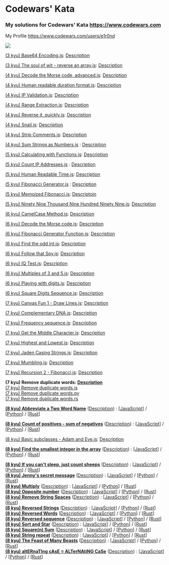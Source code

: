 # Codewars' Kata

### My solutions for Codewars' Kata https://www.codewars.com

My Profile https://www.codewars.com/users/e1r0nd<br>

![](https://www.codewars.com/users/e1r0nd/badges/large)

[(3 kyu) Base64 Encoding.js](<(3%20kyu)%20Base64%20Encoding.js>): [Description](https://www.codewars.com/kata/5270f22f862516c686000161)

[(3 kyu) The soul of wit - reverse an array.js](<(3%20kyu)%20The%20soul%20of%20wit%20-%20reverse%20an%20array.js>): [Description](https://www.codewars.com/kata/the-soul-of-wit-reverse-an-array)

[(4 kyu) Decode the Morse code, advanced.js](<(4%20kyu)%20Decode%20the%20Morse%20code%2C%20advanced.js>): [Description](https://www.codewars.com/kata/decode-the-morse-code-advanced)

[(4 kyu) Human readable duration format.js](<(4%20kyu)%20Human%20readable%20duration%20format.js>): [Description](https://www.codewars.com/kata/human-readable-duration-format)

[(4 kyu) IP Validation.js](<(4%20kyu)%20IP%20Validation.js>): [Description](https://www.codewars.com/kata/ip-validation)

[(4 kyu) Range Extraction.js](<(4%20kyu)%20Range%20Extraction.js>): [Description](https://www.codewars.com/kata/range-extraction)

[(4 kyu) Reverse it, quickly.js](<(4%20kyu)%20Reverse%20it%2C%20quickly.js>): [Description](https://www.codewars.com/kata/reverse-it-quickly)

[(4 kyu) Snail.js](<(4%20kyu)%20Snail.js>): [Description](https://www.codewars.com/kata/snail/javascript)

[(4 kyu) Strip Comments.js](<(4%20kyu)%20Strip%20Comments.js>): [Description](https://www.codewars.com/kata/51c8e37cee245da6b40000bd)

[(4 kyu) Sum Strings as Numbers.js](<(4%20kyu)%20Sum%20Strings%20as%20Numbers.js>) : [Description](https://www.codewars.com/kata/5324945e2ece5e1f32000370)

[(5 kyu) Calculating with Functions.js](<(5%20kyu)%20Calculating%20with%20Functions.js>): [Description](https://www.codewars.com/kata/525f3eda17c7cd9f9e000b39/)

[(5 kyu) Count IP Addresses.js](<(5%20kyu)%20Count%20IP%20Addresses.js>) : [Description](https://www.codewars.com/kata/526989a41034285187000de4)

[(5 kyu) Human Readable Time.js](<(5%20kyu)%20Human%20Readable%20Time.js>): [Description](https://www.codewars.com/kata/human-readable-time)

[(5 kyu) Fibonacci Generator.js](<(5%20kyu)%20Fibonacci%20Generator.js>) : [Description](https://www.codewars.com/kata/522498c9906b0cfcb40001fc)

[(5 kyu) Memoized Fibonacci.js](<(5%20kyu)%20Memoized%20Fibonacci.js>): [Descriptoin](https://www.codewars.com/kata/memoized-fibonacci)

[(5 kyu) Ninety Nine Thousand Nine Hundred Ninety Nine.js](<(5%20kyu)%20Ninety%20Nine%20Thousand%20Nine%20Hundred%20Ninety%20Nine.js>): [Description](https://www.codewars.com/kata/5463c8db865001c1710003b2)

[(6 kyu) CamelCase Method.js](<(6%20kyu)%20CamelCase%20Method.js>): [Description](https://www.codewars.com/kata/camelcase-method)

[(6 kyu) Decode the Morse code.js](<(6%20kyu)%20Decode%20the%20Morse%20code.js>): [Description](https://www.codewars.com/kata/decode-the-morse-code)

[(6 kyu) Fibonacci Generator Function.js]((6%20kyu)%20Fibonacci%20Generator%20Function.js): [Description](https://www.codewars.com/kata/fibonacci-generator-function)

[(6 kyu) Find the odd int.js](<(6%20kyu)%20Find%20the%20odd%20int.js>): [Description](https://www.codewars.com/kata/find-the-odd-int)

[(6 kyu) Follow that Spy.js](<(6%20kyu)%20Follow%20that%20Spy.js>): [Description](https://www.codewars.com/kata/follow-that-spy)

[(6 kyu) IQ Test.js](<(6%20kyu)%20IQ%20Test.js>): [Description](https://www.codewars.com/kata/iq-test)

[(6 kyu) Multiples of 3 and 5.js](<(6%20kyu)%20Multiples%20of%203%20and%205.js>): [Description](https://www.codewars.com/kata/multiples-of-3-and-5)

[(6 kyu) Playing with digits.js](<(6%20kyu)%20Playing%20with%20digits.js>): [Description](https://www.codewars.com/kata/playing-with-digits)

[(6 kyu) Square Digits Sequence.js]((6%20kyu)%20Square%20Digits%20Sequence.js): [Description](https://www.codewars.com/kata/simple-fun-number-23-square-digits-sequence)

[(7 kyu) Canvas Fun 1 - Draw Lines.js]((7%20kyu)%20Canvas%20Fun%201%20-%20Draw%20Lines.js): [Description](http://www.codewars.com/kata/canvas-fun-number-1-draw-lines)

[(7 kyu) Complementary DNA.js](<(7%20kyu)%20Complementary%20DNA.js>): [Description](https://www.codewars.com/kata/complementary-dna/)

[(7 kyu) Frequency sequence.js](<(7%20kyu)%20Frequency%20sequence.js>): [Description](https://www.codewars.com/kata/frequency-sequence/)

[(7 kyu) Get the Middle Character.js](<(7%20kyu)%20Get%20the%20Middle%20Character.js>): [Description](https://www.codewars.com/kata/get-the-middle-character/)

[(7 kyu) Highest and Lowest.js](<(7%20kyu)%20Highest%20and%20Lowest.js>): [Description](https://www.codewars.com/kata/highest-and-lowest/)

[(7 kyu) Jaden Casing Strings.js](<(7%20kyu)%20Jaden%20Casing%20Strings.js>): [Description](https://www.codewars.com/kata/jaden-casing-strings/)

[(7 kyu) Mumbling.js](<(7%20kyu)%20Mumbling.js>): [Description](https://www.codewars.com/kata/mumbling/)

[(7 kyu) Recursion 2 - Fibonacci.js]((7%20kyu)%20Recursion%202%20-%20Fibonacci.js): [Description](https://www.codewars.com/kata/recursion-number-2-fibonacci/)

**(7 kyu) Remove duplicate words: [Description](http://www.codewars.com/kata/remove-duplicate-words)**<br>
[(7 kyu) Remove duplicate words.js]((7%20kyu)%20Remove%20duplicate%20words.js)<br>
[(7 kyu) Remove duplicate words.py]((7%20kyu)%20Remove%20duplicate%20words.py)<br>
[(7 kyu) Remove duplicate words.rs]((7%20kyu)%20Remove%20duplicate%20words.rs)

**[(8 kyu) Abbreviate a Two Word Name](https://www.codewars.com/kata/abbreviate-a-two-word-name)**
([Description]((8%20kyu)%20Abbreviate%20a%20Two%20Word%20Name/(8%20kyu)%20Abbreviate%20a%20Two%20Word%20Name.md)) :
[[JavaScript]((8%20kyu)%20Abbreviate%20a%20Two%20Word%20Name/(8%20kyu)%20Abbreviate%20a%20Two%20Word%20Name.js)]
/ [[Python]((8%20kyu)%20Abbreviate%20a%20Two%20Word%20Name/(8%20kyu)%20Abbreviate%20a%20Two%20Word%20Name.py)]
/ [[Rust]((8%20kyu)%20Abbreviate%20a%20Two%20Word%20Name/(8%20kyu)%20Abbreviate%20a%20Two%20Word%20Name.rs)]

**[(8 kyu) Count of positives - sum of negatives](https://www.codewars.com/kata/count-of-positives-slash-sum-of-negatives)** ([Description]((8%20kyu)%20Count%20of%20positives%20-%20sum%20of%20negatives/(8%20kyu)%20Count%20of%20positives%20-%20sum%20of%20negatives.md)) :
[[JavaScript]((8%20kyu)%20Count%20of%20positives%20-%20sum%20of%20negatives/(8%20kyu)%20Count%20of%20positives%20-%20sum%20of%20negatives.js)]
/ [[Python]((8%20kyu)%20Count%20of%20positives%20-%20sum%20of%20negatives/(8%20kyu)%20Count%20of%20positives%20-%20sum%20of%20negatives.py)]
/ [[Rust]((8%20kyu)%20Count%20of%20positives%20-%20sum%20of%20negatives/(8%20kyu)%20Count%20of%20positives%20-%20sum%20of%20negatives.rs)]

[(8 kyu) Basic subclasses - Adam and Eve.js](<(8%20kyu)%20Basic%20subclasses%20-%20Adam%20and%20Eve.js>): [Description](https://www.codewars.com/kata/547274e24481cfc469000416/)

**[(8 kyu) Find the smallest integer in the array](https://www.codewars.com/kata/find-the-smallest-integer-in-the-array)**
([Description]((8%20kyu)%20Find%20the%20smallest%20integer%20in%20the%20array/(8%20kyu)%20Find%20the%20smallest%20integer%20in%20the%20array.md)) :
[[JavaScript](<(8%20kyu)%20Find%20the%20smallest%20integer%20in%20the%20array/(8%20kyu)%20Find%20the%20smallest%20integer%20in%20the%20array.js>)]
/ [[Python](<(8%20kyu)%20Find%20the%20smallest%20integer%20in%20the%20array/(8%20kyu)%20Find%20the%20smallest%20integer%20in%20the%20array.py>)]
/ [[Rust](<(8%20kyu)%20Find%20the%20smallest%20integer%20in%20the%20array/(8%20kyu)%20Find%20the%20smallest%20integer%20in%20the%20array.rs>)]

**[(8 kyu) If you can't sleep, just count sheeps](https://www.codewars.com/kata/if-you-cant-sleep-just-count-sheep)**
([Description]((8%20kyu)%20If%20you%20can't%20sleep%2C%20just%20count%20sheeps/(8%20kyu)%20If%20you%20can't%20sleep%2C%20just%20count%20sheeps.md)) :
[[JavaScript]((8%20kyu)%20If%20you%20can't%20sleep%2C%20just%20count%20sheeps/(8%20kyu)%20If%20you%20can't%20sleep%2C%20just%20count%20sheeps.js)]
/ [[Python]((8%20kyu)%20If%20you%20can't%20sleep%2C%20just%20count%20sheeps/(8%20kyu)%20If%20you%20can't%20sleep%2C%20just%20count%20sheeps.py)]
/ [[Rust]((8%20kyu)%20If%20you%20can't%20sleep%2C%20just%20count%20sheeps/(8%20kyu)%20If%20you%20can't%20sleep%2C%20just%20count%20sheeps.rs)]
<br>
**[(8 kyu) Jenny's secret message](https://www.codewars.com/kata/jennys-secret-message)**
([Description]((8%20kyu)%20Jenny's%20secret%20message/(8%20kyu)%20Jenny's%20secret%20message.md)) :
[[JavaScript]((8%20kyu)%20Jenny's%20secret%20message/(8%20kyu)%20Jenny's%20secret%20message.js)]
/ [[Python]((8%20kyu)%20Jenny's%20secret%20message/(8%20kyu)%20Jenny's%20secret%20message.py)]
/ [[Rust]((8%20kyu)%20Jenny's%20secret%20message/(8%20kyu)%20Jenny's%20secret%20message.rs)]
<br>
**[(8 kyu) Multiply](https://www.codewars.com/kata/multiply/)**
([Description]((8%20kyu)%20Multiply/(8%20kyu)%20Multiply.md)) :
[[JavaScript]((8%20kyu)%20Multiply/(8%20kyu)%20Multiply.js)]
/ [[Python]((8%20kyu)%20Multiply/(8%20kyu)%20Multiply.py)]
/ [[Rust]((8%20kyu)%20Multiply/(8%20kyu)%20Multiply.rs)]
<br>
**[(8 kyu) Opposite number](https://www.codewars.com/kata/opposite-number)**
([Description]((8%20kyu)%20Opposite%20number/(8%20kyu)%20Opposite%20number.md)) :
[[JavaScript]((8%20kyu)%20Opposite%20number/(8%20kyu)%20Opposite%20number.js)]
/ [[Python]((8%20kyu)%20Opposite%20number/(8%20kyu)%20Opposite%20number.py)]
/ [[Rust]((8%20kyu)%20Opposite%20number/(8%20kyu)%20Opposite%20number.rs)]
<br>
**[(8 kyu) Remove String Spaces](https://www.codewars.com/kata/remove-string-spaces)**
([Description]((8%20kyu)%20Remove%20String%20Spaces/(8%20kyu)%20Remove%20String%20Spaces.md)) :
[[JavaScript]((8%20kyu)%20Remove%20String%20Spaces/(8%20kyu)%20Remove%20String%20Spaces.js)]
/ [[Python]((8%20kyu)%20Remove%20String%20Spaces/(8%20kyu)%20Remove%20String%20Spaces.py)]
/ [[Rust]((8%20kyu)%20Remove%20String%20Spaces/(8%20kyu)%20Remove%20String%20Spaces.rs)]
<br>
**[(8 kyu) Reversed Strings](https://www.codewars.com/kata/reversed-strings)**
([Description]((8%20kyu)%20Reversed%20Strings/(8%20kyu)%20Reversed%20Strings.md)) :
[[JavaScript]((8%20kyu)%20Reversed%20Strings/(8%20kyu)%20Reversed%20Strings.js)]
/ [[Python]((8%20kyu)%20Reversed%20Strings/(8%20kyu)%20Reversed%20Strings.py)]
/ [[Rust]((8%20kyu)%20Reversed%20Strings/(8%20kyu)%20Reversed%20Strings.rs)]
<br>
**[(8 kyu) Reversed Words](https://www.codewars.com/kata/reversed-words)**
([Description]((8%20kyu)%20Reversed%20Words/(8%20kyu)%20Reversed%20Words.md)) :
[[JavaScript]((8%20kyu)%20Reversed%20Words/(8%20kyu)%20Reversed%20Words.js)]
/ [[Python]((8%20kyu)%20Reversed%20Words/(8%20kyu)%20Reversed%20Words.py)]
/ [[Rust]((8%20kyu)%20Reversed%20Words/(8%20kyu)%20Reversed%20Words.rs)]
<br>
**[(8 kyu) Reversed sequence](https://www.codewars.com/kata/reversed-sequence)**
([Description]((8%20kyu)%20Reversed%20sequence/(8%20kyu)%20Reversed%20sequence.md)) :
[[JavaScript]((8%20kyu)%20Reversed%20sequence/(8%20kyu)%20Reversed%20sequence.js)]
/ [[Python]((8%20kyu)%20Reversed%20sequence/(8%20kyu)%20Reversed%20sequence.py)]
/ [[Rust]((8%20kyu)%20Reversed%20sequence/(8%20kyu)%20Reversed%20sequence.rs)]
<br>
**[(8 kyu) Sort and Star](https://www.codewars.com/kata/sort-and-star)**
([Description]((8%20kyu)%20Sort%20and%20Star/(8%20kyu)%20Sort%20and%20Star.md)) :
[[JavaScript]((8%20kyu)%20Sort%20and%20Star/(8%20kyu)%20Sort%20and%20Star.js)]
/ [[Python]((8%20kyu)%20Sort%20and%20Star/(8%20kyu)%20Sort%20and%20Star.py)]
/ [[Rust]((8%20kyu)%20Sort%20and%20Star/(8%20kyu)%20Sort%20and%20Star.rs)]
<br>
**[(8 kyu) Square(n) Sum](https://www.codewars.com/kata/square-n-sum)**
([Description]((8%20kyu)%20Square(n)%20Sum/(8%20kyu)%20Square(n)%20Sum.md)) :
[[JavaScript]((8%20kyu)%20Square(n)%20Sum/(8%20kyu)%20Square(n)%20Sum.js)]
/ [[Python]((8%20kyu)%20Square(n)%20Sum/(8%20kyu)%20Square(n)%20Sum.py)]
/ [[Rust]((8%20kyu)%20Square(n)%20Sum/(8%20kyu)%20Square(n)%20Sum.rs)]
<br>
**[(8 kyu) String repeat](https://www.codewars.com/kata/string-repeat)**
([Description]((8%20kyu)%20String%20repeat/(8%20kyu)%20String%20repeat.md)) :
[[JavaScript]((8%20kyu)%20String%20repeat/(8%20kyu)%20String%20repeat.js)]
/ [[Python]((8%20kyu)%20String%20repeat/(8%20kyu)%20String%20repeat.py)]
/ [[Rust]((8%20kyu)%20String%20repeat/(8%20kyu)%20String%20repeat.rs)]
<br>
**[(8 kyu) The Feast of Many Beasts](https://www.codewars.com/kata/the-feast-of-many-beasts/)**
([Description]((8%20kyu)%20The%20Feast%20of%20Many%20Beasts/(8%20kyu)%20The%20Feast%20of%20Many%20Beasts.md)) :
[[JavaScript]((8%20kyu)%20The%20Feast%20of%20Many%20Beasts/(8%20kyu)%20The%20Feast%20of%20Many%20Beasts.js)]
/ [[Python]((8%20kyu)%20The%20Feast%20of%20Many%20Beasts/(8%20kyu)%20The%20Feast%20of%20Many%20Beasts.py)]
/ [[Rust]((8%20kyu)%20The%20Feast%20of%20Many%20Beasts/(8%20kyu)%20The%20Feast%20of%20Many%20Beasts.rs)]
<br>
**[(8 kyu) altERnaTIng cAsE = ALTerNAtiNG CaSe](http://www.codewars.com/kata/alternating-case-%3C-equals-%3E-alternating-case)**  ([Description]((8%20kyu)%20altERnaTIng%20cAsE%20%3D%20ALTerNAtiNG%20CaSe/(8%20kyu)%20altERnaTIng%20cAsE%20%3D%20ALTerNAtiNG%20CaSe.md)) :
[[JavaScript]((8%20kyu)%20altERnaTIng%20cAsE%20%3D%20ALTerNAtiNG%20CaSe/(8%20kyu)%20altERnaTIng%20cAsE%20%3D%20ALTerNAtiNG%20CaSe.js)]
/ [[Python]((8%20kyu)%20altERnaTIng%20cAsE%20%3D%20ALTerNAtiNG%20CaSe/(8%20kyu)%20altERnaTIng%20cAsE%20%3D%20ALTerNAtiNG%20CaSe.py)]
/ [[Rust]((8%20kyu)%20altERnaTIng%20cAsE%20%3D%20ALTerNAtiNG%20CaSe/(8%20kyu)%20altERnaTIng%20cAsE%20%3D%20ALTerNAtiNG%20CaSe.rs)]
